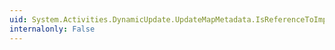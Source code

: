 ```yaml
---
uid: System.Activities.DynamicUpdate.UpdateMapMetadata.IsReferenceToImportedChild(System.Activities.Activity)
internalonly: False
---
```

